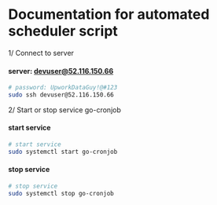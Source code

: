 # Documentation for automated scheduler script
1/ Connect to server 
#### server: devuser@52.116.150.66 

```bash
# password: UpworkDataGuy!@#123
sudo ssh devuser@52.116.150.66
```
2/ Start or stop service go-cronjob
#### start service
```bash
# start service
sudo systemctl start go-cronjob
```
#### stop service
```bash
# stop service
sudo systemctl stop go-cronjob
```
